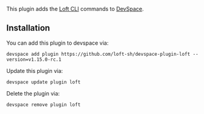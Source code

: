 This plugin adds the [Loft CLI](https://github.com/loft-sh/loft) commands to [DevSpace](https://devspace.sh/). 

## Installation

You can add this plugin to devspace via:
```
devspace add plugin https://github.com/loft-sh/devspace-plugin-loft --version=v1.15.0-rc.1
```

Update this plugin via:
```
devspace update plugin loft
```

Delete the plugin via:
```
devspace remove plugin loft
```
